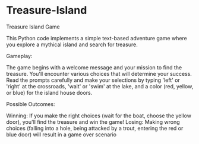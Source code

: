 # Treasure-Island


Treasure Island Game

This Python code implements a simple text-based adventure game where you explore a mythical island and search for treasure.

Gameplay:

The game begins with a welcome message and your mission to find the treasure. You'll encounter various choices that will determine your success. Read the prompts carefully and make your selections by typing 'left' or 'right' at the crossroads, 'wait' or 'swim' at the lake, and a color (red, yellow, or blue) for the island house doors.

Possible Outcomes:

Winning: If you make the right choices (wait for the boat, choose the yellow door), you'll find the treasure and win the game!
Losing: Making wrong choices (falling into a hole, being attacked by a trout, entering the red or blue door) will result in a game over scenario
